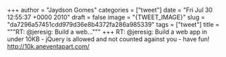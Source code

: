 
+++
author = "Jaydson Gomes"
categories = ["tweet"]
date = "Fri Jul 30 12:55:37 +0000 2010"
draft = false
image = "{TWEET_IMAGE}"
slug = "da7296a57451cdd979d36e8b4372fa286a985339"
tags = ["tweet"]
title = """RT: @jeresig: Build a web..."""
+++
RT: @jeresig: Build a web app in under 10KB - jQuery is allowed and not counted against you - have fun! http://10k.aneventapart.com/
